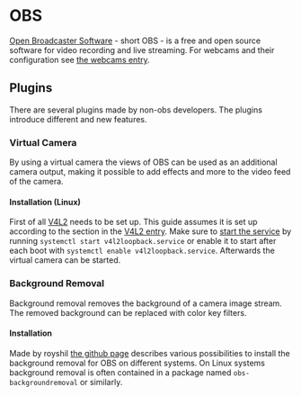 # OBS

[Open Broadcaster Software](https://obsproject.com) - short OBS - is a free
and open source software for video recording and live streaming.
For webcams and their configuration see [the webcams entry](/wiki/webcams.md#configure-the-webcam).

## Plugins

There are several plugins made by non-obs developers.
The plugins introduce different and new features.

### Virtual Camera

By using a virtual camera the views of OBS can be used as an additional camera
output, making it possible to add effects and more to the video feed of the
camera.

#### Installation (Linux)

First of all [V4L2](./linux/v4l2.md) needs to be set up.
This guide assumes it is set up according to the section in the
[V4L2 entry](./linux/v4l2.md#v4l2loopback).
Make sure to
[start the service](/wiki/linux/systemd.md#startstopenabledisable-a-service) by
running `systemctl start v4l2loopback.service` or enable it to start after each
boot with `systemctl enable v4l2loopback.service`.
Afterwards the virtual camera can be started.

### Background Removal

Background removal removes the background of a camera image stream.
The removed background can be replaced with color key filters.

#### Installation

Made by royshil
[the github page](https://github.com/royshil/obs-backgroundremoval#linux)
describes various possibilities to install the background removal for OBS on
different systems.
On Linux systems background removal is often contained in a package named
`obs-backgroundremoval` or similarly.
